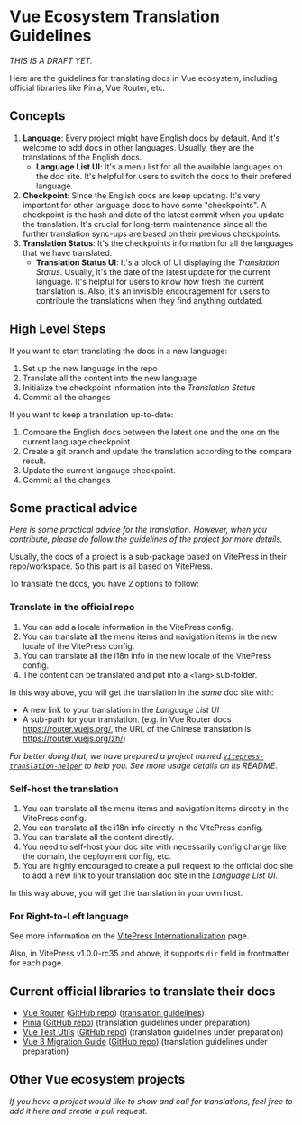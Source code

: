 # Vue Ecosystem Translation Guidelines

_THIS IS A DRAFT YET._

Here are the guidelines for translating docs in Vue ecosystem, including official libraries like Pinia, Vue Router, etc.

## Concepts

1. **Language**: Every project might have English docs by default. And it's welcome to add docs in other languages. Usually, they are the translations of the English docs.
    - **Language List UI**: It's a menu list for all the available languages on the doc site. It's helpful for users to switch the docs to their prefered language.
2. **Checkpoint**: Since the English docs are keep updating. It's very important for other language docs to have some "checkpoints". A checkpoint is the hash and date of the latest commit when you update the translation. It's crucial for long-term maintenance since all the further translation sync-ups are based on their previous checkpoints.
3. **Translation Status**: It's the checkpoints information for all the languages that we have translated.
    - **Translation Status UI**: It's a block of UI displaying the _Translation Status_. Usually, it's the date of the latest update for the current language. It's helpful for users to know how fresh the current translation is. Also, it's an invisible encouragement for users to contribute the translations when they find anything outdated.

## High Level Steps

If you want to start translating the docs in a new language:

1. Set up the new language in the repo
2. Translate all the content into the new language
3. Initialize the checkpoint information into the _Translation Status_
4. Commit all the changes

If you want to keep a translation up-to-date:

1. Compare the English docs between the latest one and the one on the current language checkpoint.
2. Create a git branch and update the translation according to the compare result.
3. Update the current langauge checkpoint.
4. Commit all the changes

## Some practical advice

_Here is some practical advice for the translation. However, when you contribute, please do follow the guidelines of the project for more details._

Usually, the docs of a project is a sub-package based on VitePress in their repo/workspace. So this part is all based on VitePress.

To translate the docs, you have 2 options to follow:

### Translate in the official repo

1. You can add a locale information in the VitePress config.
2. You can translate all the menu items and navigation items in the new locale of the VitePress config.
3. You can translate all the i18n info in the new locale of the VitePress config.
4. The content can be translated and put into a `<lang>` sub-folder.

In this way above, you will get the translation in the _same_ doc site with:
- A new link to your translation in the _Language List UI_
- A sub-path for your translation. (e.g. in Vue Router docs https://router.vuejs.org/, the URL of the Chinese translation is https://router.vuejs.org/zh/)

_For better doing that, we have prepared a project named [`vitepress-translation-helper`](https://github.com/vuejs-translations/vitepress-translation-helper) to help you. See more usage details on its README._

### Self-host the translation

1. You can translate all the menu items and navigation items directly in the VitePress config.
2. You can translate all the i18n info directly in the VitePress config.
3. You can translate all the content directly.
4. You need to self-host your doc site with necessarily config change like the domain, the deployment config, etc.
5. You are highly encouraged to create a pull request to the official doc site to add a new link to your translation doc site in the _Language List UI_.

In this way above, you will get the translation in your own host.

### For Right-to-Left language

See more information on the [VitePress Internationalization](https://vitepress.dev/guide/i18n#rtl-support-experimental) page.

Also, in VitePress v1.0.0-rc35 and above, it supports `dir` field in frontmatter for each page.

## Current official libraries to translate their docs

- [Vue Router](https://router.vuejs.org/) ([GitHub repo](https://github.com/vuejs/router)) ([translation guidelines](https://github.com/vuejs/router/blob/main/.github/contributing.md#contributing-docs))
- [Pinia](https://pinia.vuejs.org/) ([GitHub repo](https://github.com/vuejs/pinia)) (translation guidelines under preparation)
- [Vue Test Utils](https://test-utils.vuejs.org/) ([GitHub repo](https://github.com/vuejs/test-utils/)) (translation guidelines under preparation)
- [Vue 3 Migration Guide](https://v3-migration.vuejs.org/) ([GitHub repo](https://github.com/vuejs/v3-migration-guide)) (translation guidelines under preparation)

## Other Vue ecosystem projects

_If you have a project would like to show and call for translations, feel free to add it here and create a pull request._
